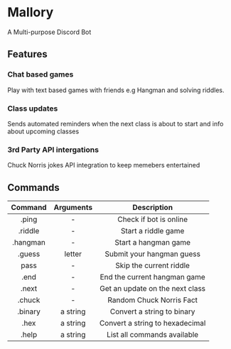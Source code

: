 # Mallory
 A Multi-purpose Discord Bot 

## Features
### Chat based games
Play with text based games with friends e.g Hangman and solving riddles. 

### Class updates 
Sends automated reminders when the next class is about to start and info about upcoming classes

### 3rd Party API intergations 
Chuck Norris jokes API integration to keep memebers entertained


## Commands
| Command   | Arguments    | Description  |
| :-------: |:------------:|:-------------:|
| .ping    | -      | Check if bot is online |
| .riddle    | -      | Start a riddle game |
| .hangman    | -      | Start a hangman game |
| .guess    | letter      | Submit your hangman guess |
| pass    | -      | Skip the current riddle |
| .end    | -      | End the current hangman game |
| .next    | -      | Get an update on the next class |
| .chuck    | -      | Random Chuck Norris Fact |
| .binary    | a string      | Convert a string to binary |
| .hex    | a string      | Convert a string to hexadecimal |
| .help    | a string      | List all commands available |

### 